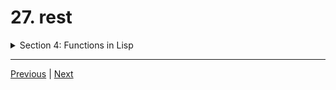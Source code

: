 # 27. rest

<details>
  <summary> Section 4: Functions in Lisp </summary>

  -   using `clisp`
  ```
  clisp prog.lisp  
  ```

  - [Codebase: 27. rest](../../codebase/The-Lisp-Programming-Language_Learn-Lisp-basics-in-one-day/S4_Functions-in-Lisp/27_rest.lisp)

</details>


---

[Previous](./26_key.md) | [Next](./28_mapping-functions.md)